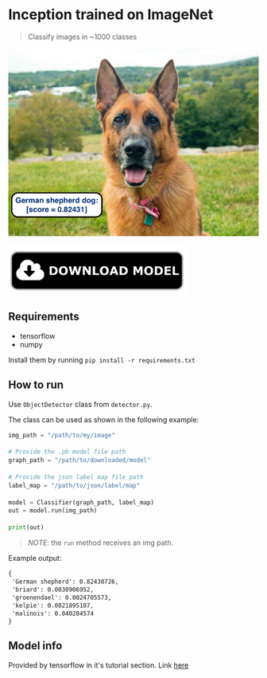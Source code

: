 # Inception trained on ImageNet

> Classify images in ~1000 classes

![img](imgs/result.jpg)

<p align="left">
  <a href="https://github.com/iitzco/deepzoo/releases/download/model-upload-3/inception-2015-12-05.zip">
    <img src="../imgs/download-button.png" height=100/>
  </a>
</p>

## Requirements

* tensorflow
* numpy

Install them by running `pip install -r requirements.txt`

## How to run

Use `ObjectDetector` class from `detector.py`. 

The class can be used as shown in the following example:

```python
img_path = "/path/to/my/image"

# Provide the .pb model file path
graph_path = "/path/to/downloaded/model"

# Provide the json label map file path
label_map = "/path/to/json/label/map"

model = Classifier(graph_path, label_map)
out = model.run(img_path)

print(out)
```

> *NOTE*: the `run` method receives an img path.

Example output:

```
{
 'German shepherd': 0.82430726,
 'briard': 0.0030906952,
 'groenendael': 0.0024705573,
 'kelpie': 0.0021895107,
 'malinois': 0.040284574
}
```

## Model info

Provided by tensorflow in it's tutorial section. Link [here](https://github.com/tensorflow/models/tree/master/tutorials/image/imagenet)
